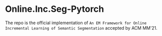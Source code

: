 # Online.Inc.Seg-Pytorch
The repo is the official implementation of `An EM Framework for Online Incremental Learning of
Semantic Segmentation` accepted by ACM MM'21.
